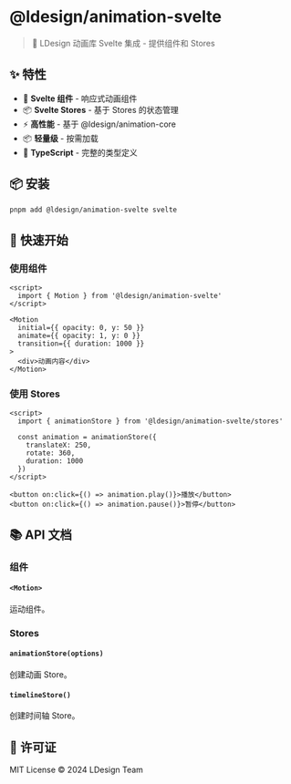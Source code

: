 # @ldesign/animation-svelte

> 🎨 LDesign 动画库 Svelte 集成 - 提供组件和 Stores

## ✨ 特性

- 🧩 **Svelte 组件** - 响应式动画组件
- 📦 **Svelte Stores** - 基于 Stores 的状态管理
- ⚡ **高性能** - 基于 @ldesign/animation-core
- 📦 **轻量级** - 按需加载
- 🔧 **TypeScript** - 完整的类型定义

## 📦 安装

```bash
pnpm add @ldesign/animation-svelte svelte
```

## 🚀 快速开始

### 使用组件

```svelte
<script>
  import { Motion } from '@ldesign/animation-svelte'
</script>

<Motion
  initial={{ opacity: 0, y: 50 }}
  animate={{ opacity: 1, y: 0 }}
  transition={{ duration: 1000 }}
>
  <div>动画内容</div>
</Motion>
```

### 使用 Stores

```svelte
<script>
  import { animationStore } from '@ldesign/animation-svelte/stores'
  
  const animation = animationStore({
    translateX: 250,
    rotate: 360,
    duration: 1000
  })
</script>

<button on:click={() => animation.play()}>播放</button>
<button on:click={() => animation.pause()}>暂停</button>
```

## 📚 API 文档

### 组件

#### `<Motion>`

运动组件。

### Stores

#### `animationStore(options)`

创建动画 Store。

#### `timelineStore()`

创建时间轴 Store。

## 📄 许可证

MIT License © 2024 LDesign Team

